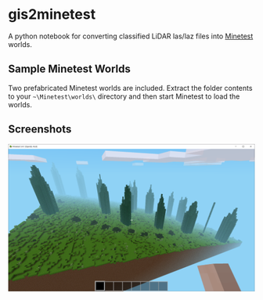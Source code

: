 # gis2minetest
A python notebook for converting classified LiDAR las/laz files into [Minetest](https://www.minetest.net/downloads/) worlds.

## Sample Minetest Worlds
Two prefabricated Minetest worlds are included. Extract the folder contents to your `~\Minetest\worlds\` directory and then start Minetest to load the worlds.

## Screenshots
![Malcolm Knapp Research Forest, British Columbia, Canada](/screenshots/mkrf.png)
